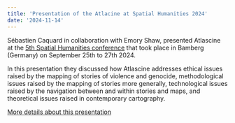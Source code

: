 ```yaml
---
title: 'Presentation of the Atlacine at Spatial Humanities 2024'
date: '2024-11-14'
---
```


Sébastien Caquard in collaboration with Emory Shaw, presented Atlascine at the [5th Spatial Humanities conference](https://spathum.uni-bamberg.de/) that took place in Bamberg (Germany) on September 25th to 27th 2024.

In this presentation they discussed how Atlascine addresses ethical issues raised by the mapping of stories of violence and genocide, methodological issues raised by the mapping of stories more generally, technological issues raised by the navigation between and within stories and maps, and theoretical issues raised in contemporary cartography. 

[More details about this presentation](https://pretalx.com/spathum24/speaker/3QYNQT/) 